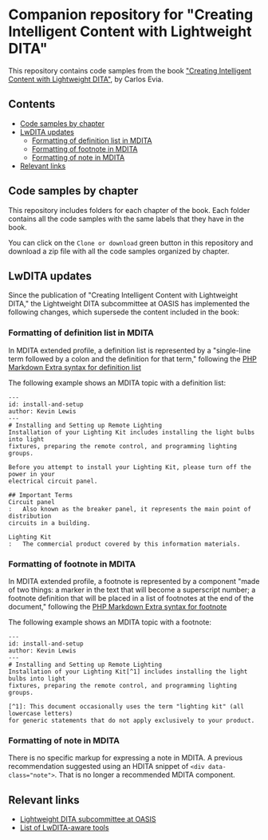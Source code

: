 # Companion repository for "Creating Intelligent Content with Lightweight DITA"

This repository contains code samples from the book ["Creating Intelligent Content with Lightweight DITA"](https://www.routledge.com/Creating-Intelligent-Content-with-Lightweight-DITA/Evia/p/book/9780815393825), by Carlos Evia.

## Contents

* [Code samples by chapter](#code-samples-by-chapter)
* [LwDITA updates](#lwdita-updates)
  - [Formatting of definition list in MDITA](#formatting-of-definition-list-in-mdita)
  - [Formatting of footnote in MDITA](#formatting-of-footnote-in-mdita)
  - [Formatting of note in MDITA](#formatting-of-note-in-mdita)
* [Relevant links](#relevant-links)

## Code samples by chapter

This repository includes folders for each chapter of the book. Each folder contains all the code samples with the same labels that they have in the book.

You can click on the `Clone or download` green button in this repository and download a zip file with all the code samples organized by chapter.

## LwDITA updates

Since the publication of "Creating Intelligent Content with Lightweight DITA," the Lightweight DITA subcommittee at OASIS has implemented the following changes, which supersede the content included in the book:

### Formatting of definition list in MDITA

In MDITA extended profile, a definition list is represented by a "single-line term followed by a colon and the definition for that term," following the [PHP Markdown Extra syntax for definition list](https://michelf.ca/projects/php-markdown/extra/#def-list)

The following example shows an MDITA topic with a definition list:

```
---
id: install-and-setup
author: Kevin Lewis
---
# Installing and Setting up Remote Lighting
Installation of your Lighting Kit includes installing the light bulbs into light
fixtures, preparing the remote control, and programming lighting groups.

Before you attempt to install your Lighting Kit, please turn off the power in your
electrical circuit panel.

## Important Terms
Circuit panel
:   Also known as the breaker panel, it represents the main point of distribution
circuits in a building.

Lighting Kit
:   The commercial product covered by this information materials.
```

### Formatting of footnote in MDITA

In MDITA extended profile, a footnote is represented by a component "made of two things: a marker in the text that will become a superscript number; a footnote definition that will be placed in a list of footnotes at the end of the document," following the [PHP Markdown Extra syntax for footnote](https://michelf.ca/projects/php-markdown/extra/#footnotes)

The following example shows an MDITA topic with a footnote:

```
---
id: install-and-setup
author: Kevin Lewis
---
# Installing and Setting up Remote Lighting
Installation of your Lighting Kit[^1] includes installing the light bulbs into light
fixtures, preparing the remote control, and programming lighting groups.

[^1]: This document occasionally uses the term "lighting kit" (all lowercase letters)
for generic statements that do not apply exclusively to your product.

```

### Formatting of note in MDITA

There is no specific markup for expressing a note in MDITA. A previous recommendation suggested using an HDITA snippet of `<div data-
class="note">`. That is no longer a recommended MDITA component.

## Relevant links

- [Lightweight DITA subcommittee at OASIS](https://www.oasis-open.org/committees/tc_home.php?wg_abbrev=dita-lightweight-dita)
- [List of LwDITA-aware tools](https://wiki.oasis-open.org/dita/LightweightDITASubcommittee/lwditatools)
